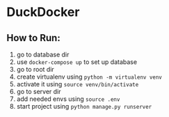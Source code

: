 # DuckDocker
## How to Run:
1. go to database dir
2. use `docker-compose up` to set up database 
3. go to root dir
4. create virtualenv using `python -m virtualenv venv`
5. activate it using `source venv/bin/activate`
6. go to server dir
7. add needed envs using `source .env`
8. start project using `python manage.py runserver`
